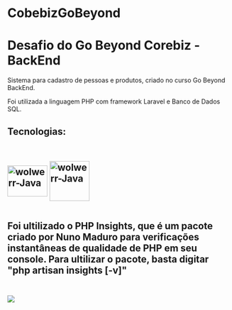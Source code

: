 # CobebizGoBeyond

<h1>Desafio do Go Beyond Corebiz - BackEnd</h1>

Sistema para cadastro de pessoas e produtos, criado no curso Go Beyond BackEnd.

Foi utilizada a linguagem PHP com framework Laravel e Banco de Dados SQL.

<h2>Tecnologias:<h2/>
<div style="display: inline_block"><br>
<img align="center" alt="wolwerr-Java" height="70" width="90" src="https://i.imgur.com/eWcYQfi.png"> 
<img align="center" alt="wolwerr-Java" height="90" width="90" src="https://i.imgur.com/qWHa1mL.png">
    
<div/>
    
##
    
<div>

Foi ultilizado o PHP Insights, que é um pacote criado por Nuno Maduro para verificações instantâneas de qualidade de PHP em seu console.
Para ultilizar o pacote, basta digitar "php artisan insights [-v]"

<div/>
    
 ##
    
<div>
   <img src="https://i.imgur.com/fT0WbPL.jpg"/>
<div/>






